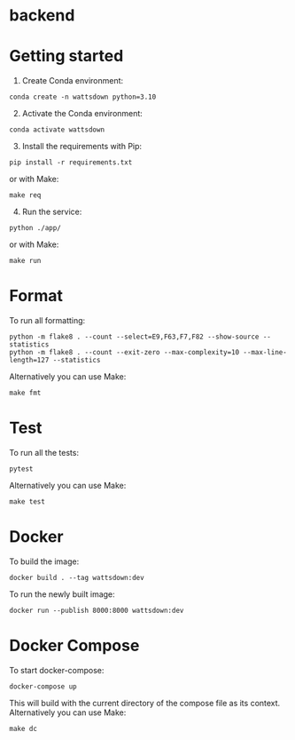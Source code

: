 # backend

# Getting started
1. Create Conda environment:
````
conda create -n wattsdown python=3.10
````
2. Activate the Conda environment:
````
conda activate wattsdown
````
3. Install the requirements with Pip:
````
pip install -r requirements.txt
````
or with Make:
````
make req
````
4. Run the service:
````
python ./app/
````
or with Make:
````
make run
````

# Format
To run all formatting:
````
python -m flake8 . --count --select=E9,F63,F7,F82 --show-source --statistics
python -m flake8 . --count --exit-zero --max-complexity=10 --max-line-length=127 --statistics
````
Alternatively you can use Make:
````
make fmt
````

# Test
To run all the tests:
````
pytest
````
Alternatively you can use Make:
````
make test
````

# Docker
To build the image:
````
docker build . --tag wattsdown:dev
````
To run the newly built image:
````
docker run --publish 8000:8000 wattsdown:dev
````

# Docker Compose
To start docker-compose:
````
docker-compose up
````
This will build with the current directory of the compose file as its context.
Alternatively you can use Make:
````
make dc
````